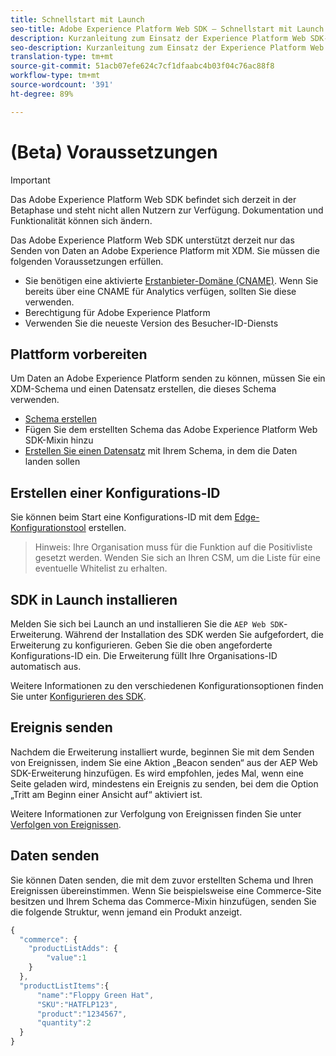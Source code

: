 ```yaml
---
title: Schnellstart mit Launch
seo-title: Adobe Experience Platform Web SDK – Schnellstart mit Launch
description: Kurzanleitung zum Einsatz der Experience Platform Web SDK-Erweiterung zur Datenerfassung
seo-description: Kurzanleitung zum Einsatz der Experience Platform Web SDK-Erweiterung zur Datenerfassung
translation-type: tm+mt
source-git-commit: 51acb07efe624c7cf1dfaabc4b03f04c76ac88f8
workflow-type: tm+mt
source-wordcount: '391'
ht-degree: 89%

---
```



# (Beta) Voraussetzungen

>[!IMPORTANT]
>
>Das Adobe Experience Platform Web SDK befindet sich derzeit in der Betaphase und steht nicht allen Nutzern zur Verfügung. Dokumentation und Funktionalität können sich ändern.

Das Adobe Experience Platform Web SDK unterstützt derzeit nur das Senden von Daten an Adobe Experience Platform mit XDM. Sie müssen die folgenden Voraussetzungen erfüllen.

- Sie benötigen eine aktivierte [Erstanbieter-Domäne (CNAME)](https://docs.adobe.com/content/help/de-DE/core-services/interface/ec-cookies/cookies-first-party.html). Wenn Sie bereits über eine CNAME für Analytics verfügen, sollten Sie diese verwenden.
- Berechtigung für Adobe Experience Platform
- Verwenden Sie die neueste Version des Besucher-ID-Diensts

## Plattform vorbereiten

Um Daten an Adobe Experience Platform senden zu können, müssen Sie ein XDM-Schema und einen Datensatz erstellen, die dieses Schema verwenden.

- [Schema erstellen](../../xdm/tutorials/create-schema-ui.md)
- Fügen Sie dem erstellten Schema das Adobe Experience Platform Web SDK-Mixin hinzu
- [Erstellen Sie einen Datensatz](https://platform.adobe.com/dataset/overview) mit Ihrem Schema, in dem die Daten landen sollen

## Erstellen einer Konfigurations-ID

Sie können beim Start eine Konfigurations-ID mit dem [Edge-Konfigurationstool](../fundamentals/edge-configuration.md) erstellen.

>Hinweis: Ihre Organisation muss für die Funktion auf die Positivliste gesetzt werden. Wenden Sie sich an Ihren CSM, um die Liste für eine eventuelle Whitelist zu erhalten.

## SDK in Launch installieren

Melden Sie sich bei Launch an und installieren Sie die `AEP Web SDK`-Erweiterung. Während der Installation des SDK werden Sie aufgefordert, die Erweiterung zu konfigurieren. Geben Sie die oben angeforderte Konfigurations-ID ein. Die Erweiterung füllt Ihre Organisations-ID automatisch aus.

Weitere Informationen zu den verschiedenen Konfigurationsoptionen finden Sie unter [Konfigurieren des SDK](../fundamentals/configuring-the-sdk.md).

## Ereignis senden

Nachdem die Erweiterung installiert wurde, beginnen Sie mit dem Senden von Ereignissen, indem Sie eine Aktion „Beacon senden“ aus der AEP Web SDK-Erweiterung hinzufügen. Es wird empfohlen, jedes Mal, wenn eine Seite geladen wird, mindestens ein Ereignis zu senden, bei dem die Option „Tritt am Beginn einer Ansicht auf“ aktiviert ist.

Weitere Informationen zur Verfolgung von Ereignissen finden Sie unter [Verfolgen von Ereignissen](../fundamentals/tracking-events.md).

## Daten senden

Sie können Daten senden, die mit dem zuvor erstellten Schema und Ihren Ereignissen übereinstimmen. Wenn Sie beispielsweise eine Commerce-Site besitzen und Ihrem Schema das Commerce-Mixin hinzufügen, senden Sie die folgende Struktur, wenn jemand ein Produkt anzeigt.

```javascript
{
  "commerce": {
    "productListAdds": {
        "value":1
    }
  },
  "productListItems":{
      "name":"Floppy Green Hat",
      "SKU":"HATFLP123",
      "product":"1234567",
      "quantity":2
  }
}
```
